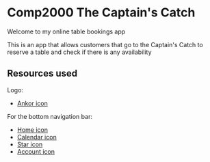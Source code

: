 # Comp2000 The Captain's Catch

Welcome to my online table bookings app

This is an app that allows customers that go to the Captain's Catch to reserve a table and check if there is any availability

## Resources used
Logo:
- [Ankor icon](https://www.pngegg.com/en/png-prxvz)

For the bottom navigation bar:
- [Home icon](https://assets.cdn.filesafe.space/IGfmsDudO6X2bOxvbkQg/media/6369b660e4334a9c872d0ede.png)
- [Calendar icon](https://www.pinterest.co.uk/pin/650277633690517131)
- [Star icon](https://www.pngkey.com/detail/u2y3a9i1r5u2u2w7_clean-floors-remove-cobwebs-black-star-clip-art)
- [Account icon](https://workflo-solutions.co.uk/our-approach-2)
